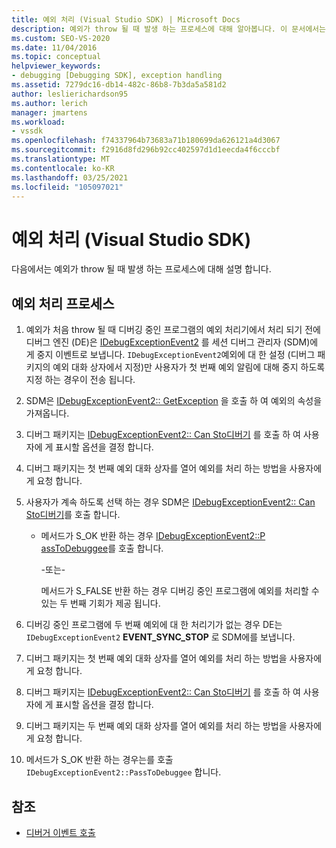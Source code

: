 ```yaml
---
title: 예외 처리 (Visual Studio SDK) | Microsoft Docs
description: 예외가 throw 될 때 발생 하는 프로세스에 대해 알아봅니다. 이 문서에서는 관련 된 모든 단계에 대해 설명 합니다.
ms.custom: SEO-VS-2020
ms.date: 11/04/2016
ms.topic: conceptual
helpviewer_keywords:
- debugging [Debugging SDK], exception handling
ms.assetid: 7279dc16-db14-482c-86b8-7b3da5a581d2
author: leslierichardson95
ms.author: lerich
manager: jmartens
ms.workload:
- vssdk
ms.openlocfilehash: f74337964b73683a71b180699da626121a4d3067
ms.sourcegitcommit: f2916d8fd296b92cc402597d1d1eecda4f6cccbf
ms.translationtype: MT
ms.contentlocale: ko-KR
ms.lasthandoff: 03/25/2021
ms.locfileid: "105097021"
---
```

# <a name="exception-handling-visual-studio-sdk"></a>예외 처리 (Visual Studio SDK)
다음에서는 예외가 throw 될 때 발생 하는 프로세스에 대해 설명 합니다.

## <a name="exception-handling-process"></a>예외 처리 프로세스

1. 예외가 처음 throw 될 때 디버깅 중인 프로그램의 예외 처리기에서 처리 되기 전에 디버그 엔진 (DE)은 [IDebugExceptionEvent2](../../extensibility/debugger/reference/idebugexceptionevent2.md) 를 세션 디버그 관리자 (SDM)에 게 중지 이벤트로 보냅니다. `IDebugExceptionEvent2`예외에 대 한 설정 (디버그 패키지의 예외 대화 상자에서 지정)만 사용자가 첫 번째 예외 알림에 대해 중지 하도록 지정 하는 경우이 전송 됩니다.

2. SDM은 [IDebugExceptionEvent2:: GetException](../../extensibility/debugger/reference/idebugexceptionevent2-getexception.md) 을 호출 하 여 예외의 속성을 가져옵니다.

3. 디버그 패키지는 [IDebugExceptionEvent2:: Can Sto디버기](../../extensibility/debugger/reference/idebugexceptionevent2-canpasstodebuggee.md) 를 호출 하 여 사용자에 게 표시할 옵션을 결정 합니다.

4. 디버그 패키지는 첫 번째 예외 대화 상자를 열어 예외를 처리 하는 방법을 사용자에 게 요청 합니다.

5. 사용자가 계속 하도록 선택 하는 경우 SDM은 [IDebugExceptionEvent2:: Can Sto디버기](../../extensibility/debugger/reference/idebugexceptionevent2-canpasstodebuggee.md)를 호출 합니다.

    - 메서드가 S_OK 반환 하는 경우 [IDebugExceptionEvent2::P assToDebuggee](../../extensibility/debugger/reference/idebugexceptionevent2-passtodebuggee.md)를 호출 합니다.

         -또는-

         메서드가 S_FALSE 반환 하는 경우 디버깅 중인 프로그램에 예외를 처리할 수 있는 두 번째 기회가 제공 됩니다.

6. 디버깅 중인 프로그램에 두 번째 예외에 대 한 처리기가 없는 경우 DE는 `IDebugExceptionEvent2` **EVENT_SYNC_STOP** 로 SDM에를 보냅니다.

7. 디버그 패키지는 첫 번째 예외 대화 상자를 열어 예외를 처리 하는 방법을 사용자에 게 요청 합니다.

8. 디버그 패키지는 [IDebugExceptionEvent2:: Can Sto디버기](../../extensibility/debugger/reference/idebugexceptionevent2-canpasstodebuggee.md) 를 호출 하 여 사용자에 게 표시할 옵션을 결정 합니다.

9. 디버그 패키지는 두 번째 예외 대화 상자를 열어 예외를 처리 하는 방법을 사용자에 게 요청 합니다.

10. 메서드가 S_OK 반환 하는 경우는를 호출 `IDebugExceptionEvent2::PassToDebuggee` 합니다.

## <a name="see-also"></a>참조
- [디버거 이벤트 호출](../../extensibility/debugger/calling-debugger-events.md)
